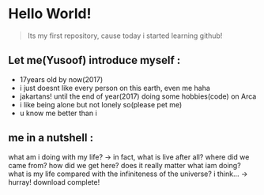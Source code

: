 # Hello World!
>Its my first repository, cause today i started learning github!

## Let me(Yusoof) introduce myself :
* 17years old by now(2017)
* i just doesnt like every person on this earth, even me haha
* jakartans! until the end of year(2017) doing some hobbies(code) on Arca
* i like being alone but not lonely so(please pet me)
* u know me better than i

## me in a nutshell :
what am i doing with my life? -> in fact, what is live after all? where did we came from? how did we get here? does it really matter what iam doing? what is my life compared with the infiniteness of the universe? i think... -> hurray! download complete!
